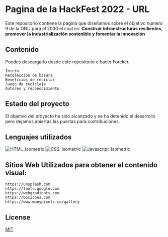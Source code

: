 # Pagina de la HackFest 2022 - URL

Este repositorio contiene la pagina que diseñamos sobre el objetivo numero 9 de la ONU para el 2030 el cual es: **Construir infraestructuras resilientes, promover la industrialización sostenible y fomentar la innovación**

## Contenido

Puedes descargarlo desde este repositorio o hacer Forcker.

```
Inicio
Recoleccion de basura
Beneficios de reciclar
Juego de reciclaje
Autores y reconocimiento

```



## Estado del proyecto
El objetivo del proyecto ha sido alcanzado y se ha detenido el desarrollo pero dejamos abiertas las puertas para contribuciónes.

## Lenguajes utilizados
![HTML_Isometric](https://user-images.githubusercontent.com/61367923/175854450-bb61af66-31c7-48e2-9b7f-1e2ed2b1ce1a.svg)
![CSS_Isometric](https://user-images.githubusercontent.com/61367923/175854469-1e927722-9498-4240-8e42-99ac3cb34c55.svg)
![Javascript_Isometric](https://user-images.githubusercontent.com/61367923/175854475-defa1b44-5a33-4cd4-b620-73ca159985dd.svg)

## Sitios Web Utilizados para obtener el contenido visual:
```
https://unsplash.com
https://fonts.google.com
https://webgradients.com
https://boxicons.com
https://www.manypixels.co/gallery 
```

## License
[MIT](https://choosealicense.com/licenses/mit/)

